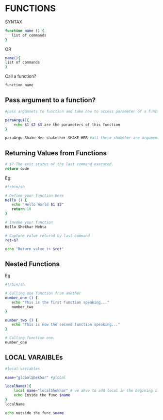 # FUNCTIONS

SYNTAX

```bash
function name () {
   list of commands
}
```

OR

```bash
name(){
list of commands
}
```

Call a function?

```bash
function_name
```

## Pass argument to a function?

```bash
#pass argumnets to function and take how to access parameter of a functions

paraArgu(){
	echo $1 $2 $3 are the parameters of this function
}

paraArgu Shake-Her shake-her SHAKE-HER #all these shakeher are arguments for the function
```

## Returning Values from Functions

```bash
# $?-The exit status of the last command executed.
return code
```

Eg:

```bash
#!/bin/sh

# Define your function here
Hello () {
   echo "Hello World $1 $2"
   return 10
}

# Invoke your function
Hello Shekhar Mehta

# Capture value returnd by last command
ret=$?

echo "Return value is $ret"
```

## Nested Functions

Eg

```bash
#!/bin/sh

# Calling one function from another
number_one () {
   echo "This is the first function speaking..."
   number_two
}

number_two () {
   echo "This is now the second function speaking..."
}

# Calling function one.
number_one
```

## LOCAL VARAIBLEs

```bash
#local variables

name="globalShekhar" #global

localName(){
	local name="localShekhar" # we ahve to add local in the begining if wedon't then the global value will be updated/created
	echo Inside the func $name
}
localName

echo outside the func $name
```
